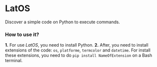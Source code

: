 # LatOS
Discover a simple code on Python to execute commands.

### How to use it?
**1.** For use _LatOS_, you need to install Python.
**2.** After, you need to install extensions of the code: `os`, `platforme`, `termcolor` and `datetime`. For install these extensions, you need to do `pip install NameOfExtension` on a Bash terminal.

